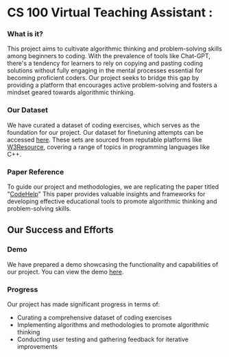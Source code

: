 #  CS 100 Virtual Teaching Assistant :
### What is it?
This project aims to cultivate algorithmic thinking and problem-solving skills among beginners to coding. With the prevalence of tools like Chat-GPT, there's a tendency for learners to rely on copying and pasting coding solutions without fully engaging in the mental processes essential for becoming proficient coders. Our project seeks to bridge this gap by providing a platform that encourages active problem-solving and fosters a mindset geared towards algorithmic thinking.

### Our Dataset
We have curated a dataset of coding exercises, which serves as the foundation for our project. Our dataset for finetuning attempts can be accessed [here](https://docs.google.com/spreadsheets/d/1czTl1hxHkFfG6WsNWMGKEt0sZ7DftyNATBS0fS_JyCY/edit?usp=sharing). These sets are sourced from reputable platforms like [W3Resource](https://www.w3resource.com/cpp-exercises/#google_vignette), covering a range of topics in programming languages like C++.

### Paper Reference
To guide our project and methodologies, we are replicating the paper titled "[CodeHelp](https://arxiv.org/pdf/2401.11314.pdf)" This paper provides valuable insights and frameworks for developing effective educational tools to promote algorithmic thinking and problem-solving skills.

## Our Success and Efforts

### Demo
We have prepared a demo showcasing the functionality and capabilities of our project. You can view the demo [here](https://drive.google.com/file/d/16VS0-eSqai0DzzRkLChidrCILdHFftjU/view?usp=sharing).

### Progress
Our project has made significant progress in terms of:

* Curating a comprehensive dataset of coding exercises
* Implementing algorithms and methodologies to promote algorithmic thinking
* Conducting user testing and gathering feedback for iterative improvements

